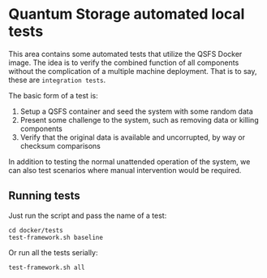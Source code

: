 # Quantum Storage automated local tests

This area contains some automated tests that utilize the QSFS Docker image. The idea is to verify the combined function of all components without the complication of a multiple machine deployment. That is to say, these are `integration tests`.

The basic form of a test is:

1. Setup a QSFS container and seed the system with some random data
2. Present some challenge to the system, such as removing data or killing components
3. Verify that the original data is available and uncorrupted, by way or checksum comparisons

In addition to testing the normal unattended operation of the system, we can also test scenarios where manual intervention would be required.

## Running tests

Just run the script and pass the name of a test:

```
cd docker/tests
test-framework.sh baseline
```

Or run all the tests serially:

```
test-framework.sh all
```
